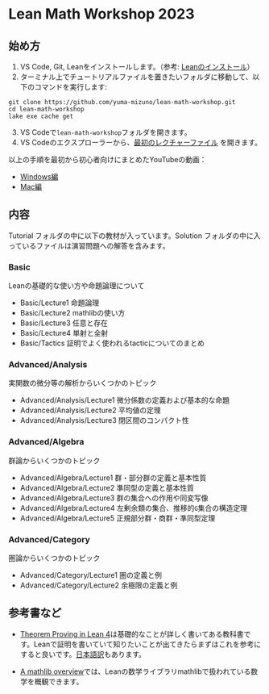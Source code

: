 # Lean Math Workshop 2023

## 始め方
1. VS Code, Git, Leanをインストールします。（参考: [Leanのインストール](https://leanprover.github.io/lean4/doc/quickstart.html)）
2. ターミナル上でチュートリアルファイルを置きたいフォルダに移動して、以下のコマンドを実行します:
```
git clone https://github.com/yuma-mizuno/lean-math-workshop.git
cd lean-math-workshop
lake exe cache get
```
3. VS Codeで`lean-math-workshop`フォルダを開きます。
4. VS Codeのエクスプローラーから、[最初のレクチャーファイル](./Tutorial/Basic/Lecture1.lean) を開きます。

以上の手順を最初から初心者向けにまとめたYouTubeの動画：
- [Windows編](https://youtu.be/LDfmNmzY5_8)
- [Mac編](https://youtu.be/d8DSHFBMWwU)

## 内容

Tutorial フォルダの中に以下の教材が入っています。Solution フォルダの中に入っているファイルは演習問題への解答を含みます。

### Basic
Leanの基礎的な使い方や命題論理について
- Basic/Lecture1 命題論理
- Basic/Lecture2 mathlibの使い方
- Basic/Lecture3 任意と存在
- Basic/Lecture4 単射と全射
- Basic/Tactics 証明でよく使われるtacticについてのまとめ

### Advanced/Analysis
実関数の微分等の解析からいくつかのトピック
- Advanced/Analysis/Lecture1 微分係数の定義および基本的な命題
- Advanced/Analysis/Lecture2 平均値の定理
- Advanced/Analysis/Lecture3 閉区間のコンパクト性

### Advanced/Algebra
群論からいくつかのトピック
- Advanced/Algebra/Lecture1 群・部分群の定義と基本性質
- Advanced/Algebra/Lecture2 準同型の定義と基本性質
- Advanced/Algebra/Lecture3 群の集合への作用や同変写像
- Advanced/Algebra/Lecture4 左剰余類の集合、推移的`G`集合の構造定理
- Advanced/Algebra/Lecture5 正規部分群・商群・準同型定理

### Advanced/Category
圏論からいくつかのトピック
- Advanced/Category/Lecture1 圏の定義と例
- Advanced/Category/Lecture2 余極限の定義と例

## 参考書など
- [Theorem Proving in Lean 4](https://leanprover.github.io/theorem_proving_in_lean4/)は基礎的なことが詳しく書いてある教科書です。Leanで証明を書いていて知りたいことが出てきたらまずはこれを参考にすると良いです。[日本語訳](https://aconite-ac.github.io/theorem_proving_in_lean4_ja/)もあります。

- [A mathlib overview](https://leanprover-community.github.io/mathlib-overview.html)では、Leanの数学ライブラリmathlibで扱われている数学を概観できます。
